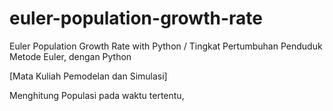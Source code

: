 # euler-population-growth-rate
Euler Population Growth Rate with Python / Tingkat Pertumbuhan Penduduk Metode Euler, dengan Python 

[Mata Kuliah Pemodelan dan Simulasi]

Menghitung Populasi pada waktu tertentu,
